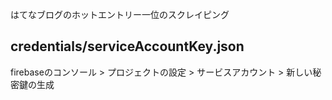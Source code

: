 はてなブログのホットエントリー一位のスクレイピング

## credentials/serviceAccountKey.json
firebaseのコンソール > プロジェクトの設定 > サービスアカウント > 新しい秘密鍵の生成
